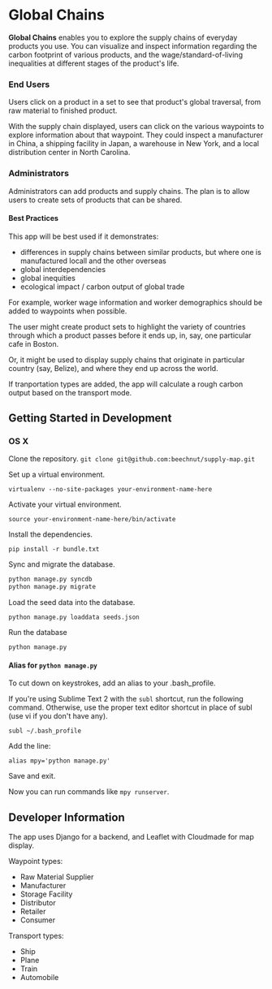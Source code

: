 Global Chains
==========

__Global Chains__ enables you to explore the supply chains of everyday products you use. You can visualize and inspect information regarding the carbon footprint of various products, and the wage/standard-of-living inequalities at different stages of the product's life.

### End Users

Users click on a product in a set to see that product's global traversal, from raw material to finished product.

With the supply chain displayed, users can click on the various waypoints to explore information about that waypoint. They could inspect a manufacturer in China, a shipping facility in Japan, a warehouse in New York, and a local distribution center in North Carolina.

### Administrators

Administrators can add products and supply chains. The plan is to allow users to create sets of products that can be shared.

#### Best Practices

This app will be best used if it demonstrates:

+ differences in supply chains between similar products, but where one is manufactured locall and the other overseas
+ global interdependencies
+ global inequities
+ ecological impact / carbon output of global trade

For example, worker wage information and worker demographics should be added to waypoints when possible.

The user might create product sets to highlight the variety of countries through which a product passes before it ends up, in, say, one particular cafe in Boston.

Or, it might be used to display supply chains that originate in particular country (say, Belize), and where they end up across the world.

If tranportation types are added, the app will calculate a rough carbon output based on the transport mode.



Getting Started in Development
------------------------------

### OS X

Clone the repository.
`git clone git@github.com:beechnut/supply-map.git`

Set up a virtual environment.

`virtualenv --no-site-packages your-environment-name-here`

Activate your virtual environment.

`source your-environment-name-here/bin/activate`

Install the dependencies.

`pip install -r bundle.txt`

Sync and migrate the database.

```bash
python manage.py syncdb
python manage.py migrate
```

Load the seed data into the database.

`python manage.py loaddata seeds.json`

Run the database

`python manage.py `

#### Alias for `python manage.py`

To cut down on keystrokes, add an alias to your .bash_profile.

If you're using Sublime Text 2 with the `subl` shortcut, run the following command. Otherwise, use the proper text editor shortcut in place of subl (use vi if you don't have any).

`subl ~/.bash_profile`

Add the line:

`alias mpy='python manage.py'`

Save and exit.

Now you can run commands like `mpy runserver`.


Developer Information
---------------------

The app uses Django for a backend, and Leaflet with Cloudmade for map display.

Waypoint types:
  + Raw Material Supplier
  + Manufacturer
  + Storage Facility
  + Distributor
  + Retailer
  + Consumer

Transport types:
  + Ship
  + Plane
  + Train
  + Automobile

